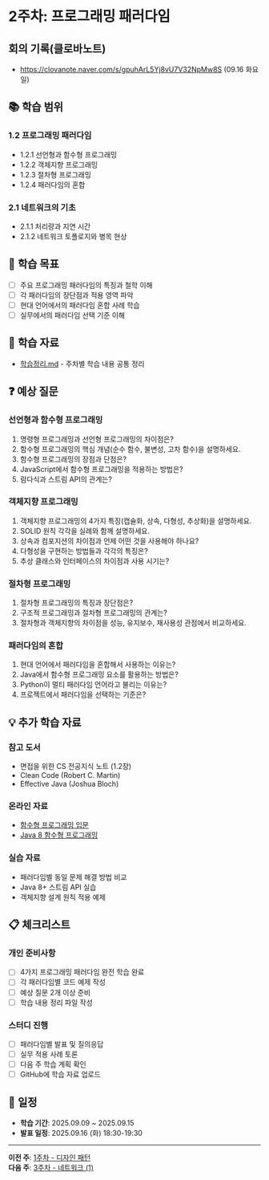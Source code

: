 # 2주차: 프로그래밍 패러다임

## 회의 기록(클로바노트)
- https://clovanote.naver.com/s/gpuhArL5Yj8vU7V32NpMw8S (09.16 화요일)

## 📚 학습 범위

### 1.2 프로그래밍 패러다임
- 1.2.1 선언형과 함수형 프로그래밍
- 1.2.2 객체지향 프로그래밍
- 1.2.3 절차형 프로그래밍
- 1.2.4 패러다임의 혼합

### 2.1 네트워크의 기초
- 2.1.1 처리량과 지연 시간
- 2.1.2 네트워크 토폴로지와 병목 현상

## 🎯 학습 목표

- [ ] 주요 프로그래밍 패러다임의 특징과 철학 이해
- [ ] 각 패러다임의 장단점과 적용 영역 파악
- [ ] 현대 언어에서의 패러다임 혼합 사례 학습
- [ ] 실무에서의 패러다임 선택 기준 이해

## 📝 학습 자료

- [학습정리.md](./학습정리.md) - 주차별 학습 내용 공통 정리

## ❓ 예상 질문

### 선언형과 함수형 프로그래밍
1. 명령형 프로그래밍과 선언형 프로그래밍의 차이점은?
2. 함수형 프로그래밍의 핵심 개념(순수 함수, 불변성, 고차 함수)을 설명하세요.
3. 함수형 프로그래밍의 장점과 단점은?
4. JavaScript에서 함수형 프로그래밍을 적용하는 방법은?
5. 람다식과 스트림 API의 관계는?

### 객체지향 프로그래밍
1. 객체지향 프로그래밍의 4가지 특징(캡슐화, 상속, 다형성, 추상화)을 설명하세요.
2. SOLID 원칙 각각을 실례와 함께 설명하세요.
3. 상속과 컴포지션의 차이점과 언제 어떤 것을 사용해야 하나요?
4. 다형성을 구현하는 방법들과 각각의 특징은?
5. 추상 클래스와 인터페이스의 차이점과 사용 시기는?

### 절차형 프로그래밍
1. 절차형 프로그래밍의 특징과 장단점은?
2. 구조적 프로그래밍과 절차형 프로그래밍의 관계는?
3. 절차형과 객체지향의 차이점을 성능, 유지보수, 재사용성 관점에서 비교하세요.

### 패러다임의 혼합
1. 현대 언어에서 패러다임을 혼합해서 사용하는 이유는?
2. Java에서 함수형 프로그래밍 요소를 활용하는 방법은?
3. Python이 멀티 패러다임 언어라고 불리는 이유는?
4. 프로젝트에서 패러다임을 선택하는 기준은?

## 💡 추가 학습 자료

### 참고 도서
- 면접을 위한 CS 전공지식 노트 (1.2장)
- Clean Code (Robert C. Martin)
- Effective Java (Joshua Bloch)

### 온라인 자료
- [함수형 프로그래밍 입문](https://mostly-adequate.gitbooks.io/mostly-adequate-guide/)
- [Java 8 함수형 프로그래밍](https://docs.oracle.com/javase/tutorial/java/javaOO/lambdaexpressions.html)

### 실습 자료
- 패러다임별 동일 문제 해결 방법 비교
- Java 8+ 스트림 API 실습
- 객체지향 설계 원칙 적용 예제

## 📋 체크리스트

### 개인 준비사항
- [ ] 4가지 프로그래밍 패러다임 완전 학습 완료
- [ ] 각 패러다임별 코드 예제 작성
- [ ] 예상 질문 2개 이상 준비
- [ ] 학습 내용 정리 파일 작성

### 스터디 진행
- [ ] 패러다임별 발표 및 질의응답
- [ ] 실무 적용 사례 토론
- [ ] 다음 주 학습 계획 확인
- [ ] GitHub에 학습 자료 업로드

## 📅 일정

- **학습 기간**: 2025.09.09 ~ 2025.09.15
- **발표 일정**: 2025.09.16 (화) 18:30-19:30

---

**이전 주**: [1주차 - 디자인 패턴](../week01/README.md)  
**다음 주**: [3주차 - 네트워크 (1)](../week03/README.md)
